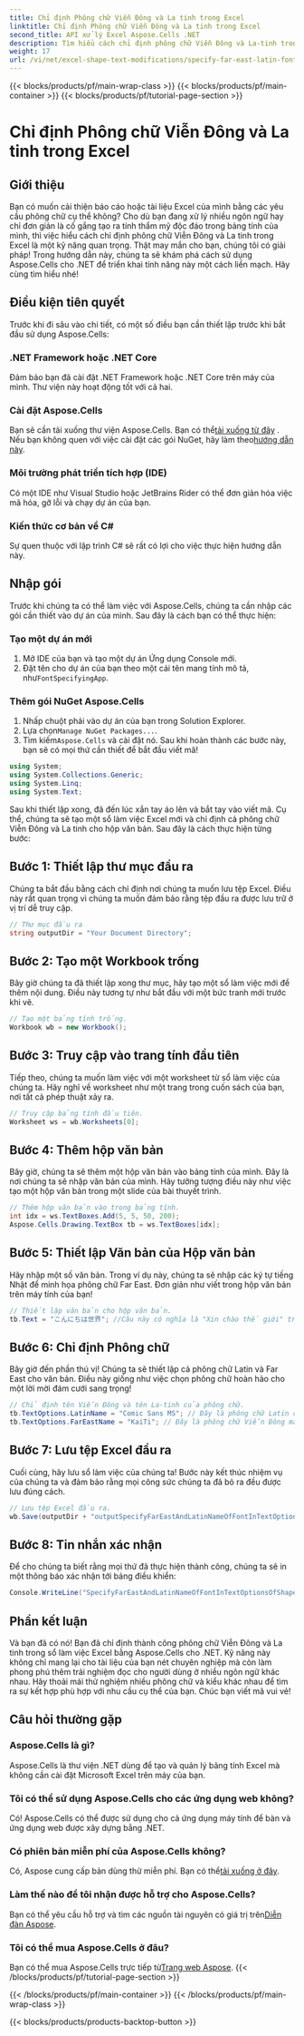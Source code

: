 ```yaml
---
title: Chỉ định Phông chữ Viễn Đông và La tinh trong Excel
linktitle: Chỉ định Phông chữ Viễn Đông và La tinh trong Excel
second_title: API xử lý Excel Aspose.Cells .NET
description: Tìm hiểu cách chỉ định phông chữ Viễn Đông và La-tinh trong Excel bằng Aspose.Cells cho .NET trong hướng dẫn toàn diện và dễ làm theo này.
weight: 17
url: /vi/net/excel-shape-text-modifications/specify-far-east-latin-font-excel/
---
```


{{< blocks/products/pf/main-wrap-class >}}
{{< blocks/products/pf/main-container >}}
{{< blocks/products/pf/tutorial-page-section >}}

# Chỉ định Phông chữ Viễn Đông và La tinh trong Excel

## Giới thiệu
Bạn có muốn cải thiện báo cáo hoặc tài liệu Excel của mình bằng các yêu cầu phông chữ cụ thể không? Cho dù bạn đang xử lý nhiều ngôn ngữ hay chỉ đơn giản là cố gắng tạo ra tính thẩm mỹ độc đáo trong bảng tính của mình, thì việc hiểu cách chỉ định phông chữ Viễn Đông và La tinh trong Excel là một kỹ năng quan trọng. Thật may mắn cho bạn, chúng tôi có giải pháp! Trong hướng dẫn này, chúng ta sẽ khám phá cách sử dụng Aspose.Cells cho .NET để triển khai tính năng này một cách liền mạch. Hãy cùng tìm hiểu nhé!
## Điều kiện tiên quyết
Trước khi đi sâu vào chi tiết, có một số điều bạn cần thiết lập trước khi bắt đầu sử dụng Aspose.Cells:
### .NET Framework hoặc .NET Core
Đảm bảo bạn đã cài đặt .NET Framework hoặc .NET Core trên máy của mình. Thư viện này hoạt động tốt với cả hai.
### Cài đặt Aspose.Cells
 Bạn sẽ cần tải xuống thư viện Aspose.Cells. Bạn có thể[tải xuống từ đây](https://releases.aspose.com/cells/net/) . Nếu bạn không quen với việc cài đặt các gói NuGet, hãy làm theo[hướng dẫn này](https://www.nuget.org/).
### Môi trường phát triển tích hợp (IDE)
Có một IDE như Visual Studio hoặc JetBrains Rider có thể đơn giản hóa việc mã hóa, gỡ lỗi và chạy dự án của bạn.
### Kiến thức cơ bản về C#
Sự quen thuộc với lập trình C# sẽ rất có lợi cho việc thực hiện hướng dẫn này.
## Nhập gói
Trước khi chúng ta có thể làm việc với Aspose.Cells, chúng ta cần nhập các gói cần thiết vào dự án của mình. Sau đây là cách bạn có thể thực hiện:
### Tạo một dự án mới
1. Mở IDE của bạn và tạo một dự án Ứng dụng Console mới.
2.  Đặt tên cho dự án của bạn theo một cái tên mang tính mô tả, như`FontSpecifyingApp`.
### Thêm gói NuGet Aspose.Cells
1. Nhấp chuột phải vào dự án của bạn trong Solution Explorer.
2.  Lựa chọn`Manage NuGet Packages...`.
3.  Tìm kiếm`Aspose.Cells` và cài đặt nó.
Sau khi hoàn thành các bước này, bạn sẽ có mọi thứ cần thiết để bắt đầu viết mã!
```csharp
using System;
using System.Collections.Generic;
using System.Linq;
using System.Text;
```
Sau khi thiết lập xong, đã đến lúc xắn tay áo lên và bắt tay vào viết mã. Cụ thể, chúng ta sẽ tạo một sổ làm việc Excel mới và chỉ định cả phông chữ Viễn Đông và La tinh cho hộp văn bản. Sau đây là cách thực hiện từng bước:
## Bước 1: Thiết lập thư mục đầu ra
Chúng ta bắt đầu bằng cách chỉ định nơi chúng ta muốn lưu tệp Excel. Điều này rất quan trọng vì chúng ta muốn đảm bảo rằng tệp đầu ra được lưu trữ ở vị trí dễ truy cập.
```csharp
// Thư mục đầu ra
string outputDir = "Your Document Directory";
```
## Bước 2: Tạo một Workbook trống
Bây giờ chúng ta đã thiết lập xong thư mục, hãy tạo một sổ làm việc mới để thêm nội dung. Điều này tương tự như bắt đầu với một bức tranh mới trước khi vẽ.
```csharp
// Tạo một bảng tính trống.
Workbook wb = new Workbook();
```
## Bước 3: Truy cập vào trang tính đầu tiên
Tiếp theo, chúng ta muốn làm việc với một worksheet từ sổ làm việc của chúng ta. Hãy nghĩ về worksheet như một trang trong cuốn sách của bạn, nơi tất cả phép thuật xảy ra.
```csharp
// Truy cập bảng tính đầu tiên.
Worksheet ws = wb.Worksheets[0];
```
## Bước 4: Thêm hộp văn bản
Bây giờ, chúng ta sẽ thêm một hộp văn bản vào bảng tính của mình. Đây là nơi chúng ta sẽ nhập văn bản của mình. Hãy tưởng tượng điều này như việc tạo một hộp văn bản trong một slide của bài thuyết trình.
```csharp
// Thêm hộp văn bản vào trong bảng tính.
int idx = ws.TextBoxes.Add(5, 5, 50, 200);
Aspose.Cells.Drawing.TextBox tb = ws.TextBoxes[idx];
```
## Bước 5: Thiết lập Văn bản của Hộp văn bản
Hãy nhập một số văn bản. Trong ví dụ này, chúng ta sẽ nhập các ký tự tiếng Nhật để minh họa phông chữ Far East. Đơn giản như viết trong hộp văn bản trên máy tính của bạn!
```csharp
// Thiết lập văn bản cho hộp văn bản.
tb.Text = "こんにちは世界"; //Câu này có nghĩa là "Xin chào thế giới" trong tiếng Nhật.
```
## Bước 6: Chỉ định Phông chữ
Bây giờ đến phần thú vị! Chúng ta sẽ thiết lập cả phông chữ Latin và Far East cho văn bản. Điều này giống như việc chọn phông chữ hoàn hảo cho một lời mời đám cưới sang trọng!
```csharp
// Chỉ định tên Viễn Đông và tên La-tinh của phông chữ.
tb.TextOptions.LatinName = "Comic Sans MS"; // Đây là phông chữ Latin chúng tôi chọn.
tb.TextOptions.FarEastName = "KaiTi"; // Đây là phông chữ Viễn Đông mà chúng tôi mong muốn.
```
## Bước 7: Lưu tệp Excel đầu ra
Cuối cùng, hãy lưu sổ làm việc của chúng ta! Bước này kết thúc nhiệm vụ của chúng ta và đảm bảo rằng mọi công sức chúng ta đã bỏ ra đều được lưu đúng cách. 
```csharp
// Lưu tệp Excel đầu ra.
wb.Save(outputDir + "outputSpecifyFarEastAndLatinNameOfFontInTextOptionsOfShape.xlsx", SaveFormat.Xlsx);
```
## Bước 8: Tin nhắn xác nhận
Để cho chúng ta biết rằng mọi thứ đã thực hiện thành công, chúng ta sẽ in một thông báo xác nhận tới bảng điều khiển:
```csharp
Console.WriteLine("SpecifyFarEastAndLatinNameOfFontInTextOptionsOfShape executed successfully.");
```
## Phần kết luận
Và bạn đã có nó! Bạn đã chỉ định thành công phông chữ Viễn Đông và La tinh trong sổ làm việc Excel bằng Aspose.Cells cho .NET. Kỹ năng này không chỉ mang lại cho tài liệu của bạn nét chuyên nghiệp mà còn làm phong phú thêm trải nghiệm đọc cho người dùng ở nhiều ngôn ngữ khác nhau.
Hãy thoải mái thử nghiệm nhiều phông chữ và kiểu khác nhau để tìm ra sự kết hợp phù hợp với nhu cầu cụ thể của bạn. Chúc bạn viết mã vui vẻ!
## Câu hỏi thường gặp
### Aspose.Cells là gì?
Aspose.Cells là thư viện .NET dùng để tạo và quản lý bảng tính Excel mà không cần cài đặt Microsoft Excel trên máy của bạn. 
### Tôi có thể sử dụng Aspose.Cells cho các ứng dụng web không?
Có! Aspose.Cells có thể được sử dụng cho cả ứng dụng máy tính để bàn và ứng dụng web được xây dựng bằng .NET.
### Có phiên bản miễn phí của Aspose.Cells không?
 Có, Aspose cung cấp bản dùng thử miễn phí. Bạn có thể[tải xuống ở đây](https://releases.aspose.com/).
### Làm thế nào để tôi nhận được hỗ trợ cho Aspose.Cells?
 Bạn có thể yêu cầu hỗ trợ và tìm các nguồn tài nguyên có giá trị trên[Diễn đàn Aspose](https://forum.aspose.com/c/cells/9).
### Tôi có thể mua Aspose.Cells ở đâu?
 Bạn có thể mua Aspose.Cells trực tiếp từ[Trang web Aspose](https://purchase.aspose.com/buy).
{{< /blocks/products/pf/tutorial-page-section >}}

{{< /blocks/products/pf/main-container >}}
{{< /blocks/products/pf/main-wrap-class >}}

{{< blocks/products/products-backtop-button >}}
